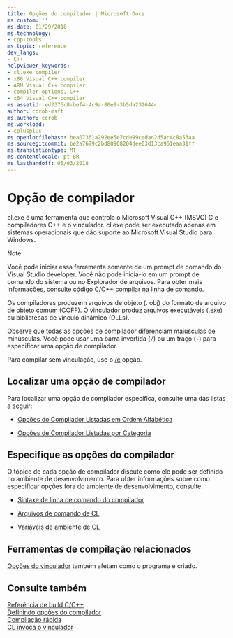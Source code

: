 ```yaml
---
title: Opções do compilador | Microsoft Docs
ms.custom: ''
ms.date: 01/29/2018
ms.technology:
- cpp-tools
ms.topic: reference
dev_langs:
- C++
helpviewer_keywords:
- cl.exe compiler
- x86 Visual C++ compiler
- ARM Visual C++ compiler
- compiler options, C++
- x64 Visual C++ compiler
ms.assetid: ed3376c8-bef4-4c9a-80e9-3b5da232644c
author: corob-msft
ms.author: corob
ms.workload:
- cplusplus
ms.openlocfilehash: bea07361a292ee5e7cde99cedad2d5ac4c8a53aa
ms.sourcegitcommit: be2a7679c2bd80968204dee03d13ca961eaa31ff
ms.translationtype: MT
ms.contentlocale: pt-BR
ms.lasthandoff: 05/03/2018
---
```

# <a name="compiler-options"></a>Opção de compilador

cl.exe é uma ferramenta que controla o Microsoft Visual C++ (MSVC) C e compiladores C++ e o vinculador. cl.exe pode ser executado apenas em sistemas operacionais que dão suporte ao Microsoft Visual Studio para Windows.

> [!NOTE]  
> Você pode iniciar essa ferramenta somente de um prompt de comando do Visual Studio developer. Você não pode iniciá-lo em um prompt de comando do sistema ou no Explorador de arquivos. Para obter mais informações, consulte [código C/C++ compilar na linha de comando](../building-on-the-command-line.md).

Os compiladores produzem arquivos de objeto (. obj) do formato de arquivo de objeto comum (COFF). O vinculador produz arquivos executáveis (.exe) ou bibliotecas de vínculo dinâmico (DLLs).

Observe que todas as opções de compilador diferenciam maiusculas de minúsculas. Você pode usar uma barra invertida (`/`) ou um traço (`-`) para especificar uma opção de compilador.

Para compilar sem vinculação, use o [/c](../../build/reference/c-compile-without-linking.md) opção.

## <a name="find-a-compiler-option"></a>Localizar uma opção de compilador

Para localizar uma opção de compilador específica, consulte uma das listas a seguir:

- [Opções do Compilador Listadas em Ordem Alfabética](../../build/reference/compiler-options-listed-alphabetically.md)

- [Opções de Compilador Listadas por Categoria](../../build/reference/compiler-options-listed-by-category.md)

## <a name="specify-compiler-options"></a>Especifique as opções do compilador

O tópico de cada opção de compilador discute como ele pode ser definido no ambiente de desenvolvimento. Para obter informações sobre como especificar opções fora do ambiente de desenvolvimento, consulte:

- [Sintaxe de linha de comando do compilador](../../build/reference/compiler-command-line-syntax.md)

- [Arquivos de comando de CL](../../build/reference/cl-command-files.md)

- [Variáveis de ambiente de CL](../../build/reference/cl-environment-variables.md)

## <a name="related-build-tools"></a>Ferramentas de compilação relacionados

[Opções do vinculador](../../build/reference/linker-options.md) também afetam como o programa é criado.

## <a name="see-also"></a>Consulte também

[Referência de build C/C++](../../build/reference/c-cpp-building-reference.md)  
[Definindo opções do compilador](../../build/reference/setting-compiler-options.md)  
[Compilação rápida](../../build/reference/fast-compilation.md)  
[CL invoca o vinculador](../../build/reference/cl-invokes-the-linker.md)  
